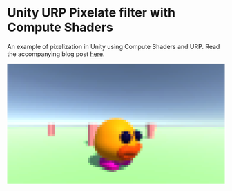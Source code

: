 # Unity URP Pixelate filter with Compute Shaders
An example of pixelization in Unity using Compute Shaders and URP. Read the accompanying blog post [here](https://bronsonzgeb.com/index.php/2021/07/25/pixelate-filter-in-urp-using-compute-shaders/).

![Example](https://github.com/bzgeb/PixelatePostProcessingURP/blob/main/Screenshots/Example.png)
